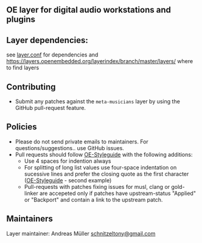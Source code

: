 OE layer for digital audio workstations and plugins
---------------------------------------------------


Layer dependencies:
----------------------
see [layer.conf](conf/layer.conf) for dependencies and https://layers.openembedded.org/layerindex/branch/master/layers/ where to find layers


Contributing
------------
* Submit any patches against the `meta-musicians` layer by using the GitHub pull-request feature.


Policies
--------
* Please do not send private emails to maintainers. For questions/suggestions.. use GitHub issues.
* Pull requests should follow [OE-Styleguide](https://www.openembedded.org/wiki/Styleguide) with the following additions:
  * Use 4 spaces for indention always
  * For splitting of long list values use four-space indentation on sucessive lines and prefer the closing quote as the first character ([OE-Styleguide](https://www.openembedded.org/wiki/Styleguide) - second example)
  * Pull-requests with patches fixing issues for musl, clang or gold-linker are accepeted only if patches have upstream-status "Applied" or "Backport" and contain a link to the upstream patch.


Maintainers
-----------

Layer maintainer: Andreas Müller <schnitzeltony@gmail.com>
